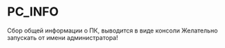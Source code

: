 # PC_INFO
Сбор общей информации о ПК, выводится в виде консоли
Желательно запускать от имени администратора!
